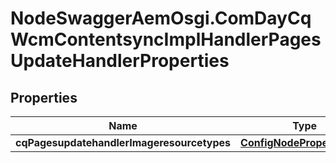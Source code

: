 # NodeSwaggerAemOsgi.ComDayCqWcmContentsyncImplHandlerPagesUpdateHandlerProperties

## Properties

Name | Type | Description | Notes
------------ | ------------- | ------------- | -------------
**cqPagesupdatehandlerImageresourcetypes** | [**ConfigNodePropertyArray**](ConfigNodePropertyArray.md) |  | [optional] 


